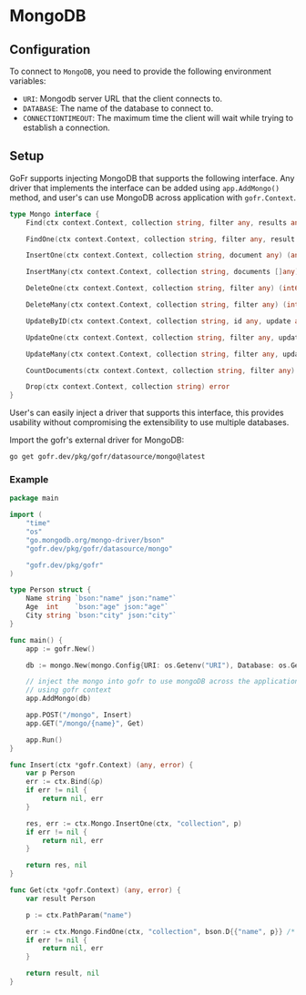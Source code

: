 # MongoDB

## Configuration
To connect to `MongoDB`, you need to provide the following environment variables:
- `URI`: Mongodb server URL that the client connects to.
- `DATABASE`: The name of the database to connect to.
- `CONNECTIONTIMEOUT`: The maximum time the client will wait while trying to establish a connection.
  

## Setup
GoFr supports injecting MongoDB that supports the following interface. Any driver that implements the interface can be added
using `app.AddMongo()` method, and user's can use MongoDB across application with `gofr.Context`.
```go
type Mongo interface {
	Find(ctx context.Context, collection string, filter any, results any) error

	FindOne(ctx context.Context, collection string, filter any, result any) error

	InsertOne(ctx context.Context, collection string, document any) (any, error)

	InsertMany(ctx context.Context, collection string, documents []any) ([]any, error)

	DeleteOne(ctx context.Context, collection string, filter any) (int64, error)

	DeleteMany(ctx context.Context, collection string, filter any) (int64, error)

	UpdateByID(ctx context.Context, collection string, id any, update any) (int64, error)

	UpdateOne(ctx context.Context, collection string, filter any, update any) error

	UpdateMany(ctx context.Context, collection string, filter any, update any) (int64, error)

	CountDocuments(ctx context.Context, collection string, filter any) (int64, error)

	Drop(ctx context.Context, collection string) error
}
```

User's can easily inject a driver that supports this interface, this provides usability without
compromising the extensibility to use multiple databases.

Import the gofr's external driver for MongoDB:

```shell
go get gofr.dev/pkg/gofr/datasource/mongo@latest
```

### Example
```go
package main

import (
	"time"
	"os"
	"go.mongodb.org/mongo-driver/bson"
	"gofr.dev/pkg/gofr/datasource/mongo"

	"gofr.dev/pkg/gofr"
)

type Person struct {
	Name string `bson:"name" json:"name"`
	Age  int    `bson:"age" json:"age"`
	City string `bson:"city" json:"city"`
}

func main() {
	app := gofr.New()

	db := mongo.New(mongo.Config{URI: os.Getenv("URI"), Database: os.Getenv("DATABASE"), ConnectionTimeout: os.Getenv("CONNECTIONTIMEOUT")})

	// inject the mongo into gofr to use mongoDB across the application
	// using gofr context
	app.AddMongo(db)

	app.POST("/mongo", Insert)
	app.GET("/mongo/{name}", Get)

	app.Run()
}

func Insert(ctx *gofr.Context) (any, error) {
	var p Person
	err := ctx.Bind(&p)
	if err != nil {
		return nil, err
	}

	res, err := ctx.Mongo.InsertOne(ctx, "collection", p)
	if err != nil {
		return nil, err
	}

	return res, nil
}

func Get(ctx *gofr.Context) (any, error) {
	var result Person

	p := ctx.PathParam("name")

	err := ctx.Mongo.FindOne(ctx, "collection", bson.D{{"name", p}} /* valid filter */, &result)
	if err != nil {
		return nil, err
	}

	return result, nil
}
```
